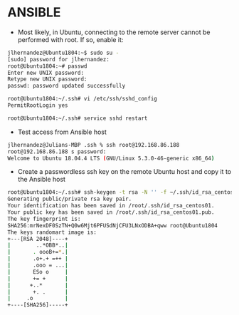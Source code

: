 # ANSIBLE 

* Most likely, in Ubuntu, connecting to the remote server cannot be performed with root. If so, enable it:

```bash
jlhernandez@Ubuntu1804:~$ sudo su -
[sudo] password for jlhernandez: 
root@Ubuntu1804:~# passwd
Enter new UNIX password: 
Retype new UNIX password: 
passwd: password updated successfully

root@Ubuntu1804:~/.ssh# vi /etc/ssh/sshd_config
PermitRootLogin yes

root@Ubuntu1804:~/.ssh# service sshd restart
```

* Test access from Ansible host
```bash
jlhernandez@Julians-MBP .ssh % ssh root@192.168.86.188
root@192.168.86.188 s password: 
Welcome to Ubuntu 18.04.4 LTS (GNU/Linux 5.3.0-46-generic x86_64)
```


* Create a passwordless ssh key on the remote Ubuntu host and copy it to the Ansible host

```bash
root@Ubuntu1804:~/.ssh# ssh-keygen -t rsa -N '' -f ~/.ssh/id_rsa_centos01
Generating public/private rsa key pair.
Your identification has been saved in /root/.ssh/id_rsa_centos01.
Your public key has been saved in /root/.ssh/id_rsa_centos01.pub.
The key fingerprint is:
SHA256:mrNexDF0SzTN+Q0w6Mjt6PFUSdNjCFU3LNxODBA+qww root@Ubuntu1804
The keys randomart image is:
+---[RSA 2048]----+
|        ..*OBB*..|
|       . oooB+=*.|
|       .o+.+ =++ |
|       .ooo = ...|
|       ESo o     |
|       += +      |
|      +..*       |
|       +. .      |
|     .o          |
+----[SHA256]-----+
```
